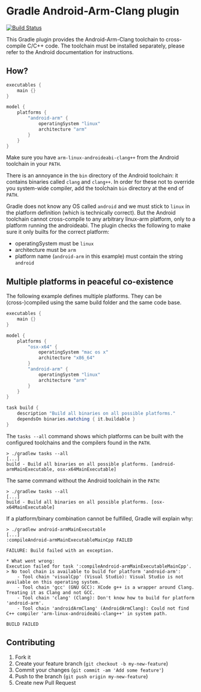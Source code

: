 # Gradle Android-Arm-Clang plugin

[![Build Status](https://travis-ci.org/sgeb/gradle-android-arm-clang-plugin.png?branch=master)](https://travis-ci.org/sgeb/gradle-android-arm-clang-plugin)

This Gradle plugin provides the Android-Arm-Clang toolchain to cross-compile
C/C++ code. The toolchain must be installed separately, please refer to the
Android documentation for instructions.

## How?

```groovy
executables {
    main {}
}

model {
    platforms {
        "android-arm" {
            operatingSystem "linux"
            architecture "arm"
        }
    }
}
```

Make sure you have `arm-linux-androideabi-clang++` from the Android toolchain in
your `PATH`.

There is an annoyance in the `bin` directory of the Android toolchain: it
contains binaries called `clang` and `clang++`. In order for these not to
override you system-wide compiler, add the toolchain `bin` directory at the end
of `PATH`.

Gradle does not know any OS called `android` and we must stick to `linux` in the
platform definition (which is technically correct). But the Android toolchain
cannot cross-compile to any arbitrary linux-arm platform, only to a platform
running the androideabi. The plugin checks the following to make sure it only
builts for the correct platform:

* operatingSystem must be `linux`
* architecture must be `arm`
* platform name (`android-arm` in this example) must contain the string `android`

## Multiple platforms in peaceful co-existence

The following example defines multiple platforms. They can be (cross-)compiled
using the same build folder and the same code base.

```groovy
executables {
    main {}
}

model {
    platforms {
        "osx-x64" {
            operatingSystem "mac os x"
            architecture "x86_64"
        }
        "android-arm" {
            operatingSystem "linux"
            architecture "arm"
        }
    }
}

task build {
    description "Build all binaries on all possible platforms."
    dependsOn binaries.matching { it.buildable }
}
```

The `tasks --all` command shows which platforms can be built with the configured
toolchains and the compilers found in the `PATH`.

```
> ./gradlew tasks --all
[...]
build - Build all binaries on all possible platforms. [android-armMainExecutable, osx-x64MainExecutable]
```

The same command without the Android toolchain in the `PATH`:

```
> ./gradlew tasks --all
[...]
build - Build all binaries on all possible platforms. [osx-x64MainExecutable]
```

If a platform/binary combination cannot be fulfilled, Gradle will explain why:

```
> ./gradlew android-armMainExecutable
[...]
:compileAndroid-armMainExecutableMainCpp FAILED

FAILURE: Build failed with an exception.

* What went wrong:
Execution failed for task ':compileAndroid-armMainExecutableMainCpp'.
> No tool chain is available to build for platform 'android-arm':
    - Tool chain 'visualCpp' (Visual Studio): Visual Studio is not available on this operating system.
    - Tool chain 'gcc' (GNU GCC): XCode g++ is a wrapper around Clang. Treating it as Clang and not GCC.
    - Tool chain 'clang' (Clang): Don't know how to build for platform 'android-arm'.
    - Tool chain 'androidArmClang' (AndroidArmClang): Could not find C++ compiler 'arm-linux-androideabi-clang++' in system path.

BUILD FAILED
```

## Contributing

1. Fork it
2. Create your feature branch (`git checkout -b my-new-feature`)
3. Commit your changes (`git commit -am 'Add some feature'`)
4. Push to the branch (`git push origin my-new-feature`)
5. Create new Pull Request
